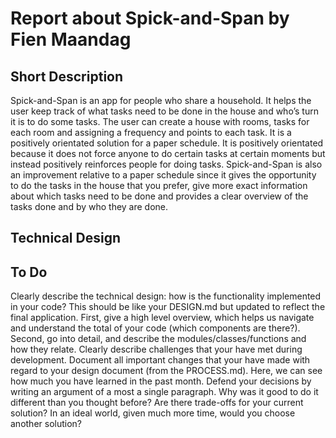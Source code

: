 # Report about Spick-and-Span by Fien Maandag

## Short Description
Spick-and-Span is an app for people who share a household. It helps the user keep track of what tasks need to be done in the house and who’s turn it is to do some tasks. The user can create a house with rooms, tasks for each room and assigning a frequency and points to each task. It is a positively orientated solution for a paper schedule. It is positively orientated because it does not force anyone to do certain tasks at certain moments but instead positively reinforces people for doing tasks. Spick-and-Span is also an improvement relative to a paper schedule since it gives the opportunity to do the tasks in the house that you prefer, give more exact information about which tasks need to be done and provides a clear overview of the tasks done and by who they are done.

## Technical Design


## To Do
Clearly describe the technical design: how is the functionality implemented in your code? This should be like your DESIGN.md but updated to reflect the final application. First, give a high level overview, which helps us navigate and understand the total of your code (which components are there?). Second, go into detail, and describe the modules/classes/functions and how they relate.
Clearly describe challenges that your have met during development. Document all important changes that your have made with regard to your design document (from the PROCESS.md). Here, we can see how much you have learned in the past month.
Defend your decisions by writing an argument of a most a single paragraph. Why was it good to do it different than you thought before? Are there trade-offs for your current solution? In an ideal world, given much more time, would you choose another solution?
